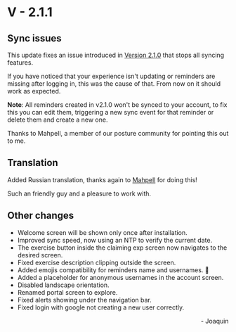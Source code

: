 # V - 2.1.1

## Sync issues

This update fixes an issue introduced in [Version 2.1.0](./v2.1.0.md) that stops all syncing features.

If you have noticed that your experience isn't updating or reminders are missing after logging in, this was the cause of that. From now on it should work as expected.

**Note**: All reminders created in v2.1.0 won't be synced to your account, to fix this you can edit them, triggering a new sync event for that reminder or delete them and create a new one.

Thanks to Mahpell, a member of our posture community for pointing this out to me.

## Translation

Added Russian translation, thanks again to [Mahpell](https://github.com/mahpell) for doing this!

Such an friendly guy and a pleasure to work with.

## Other changes
- Welcome screen will be shown only once after installation.
- Improved sync speed, now using an NTP to verify the current date.
- The exercise button inside the claiming exp screen now navigates to the desired screen.
- Fixed exercise description clipping outside the screen.
- Added emojis compatibility for reminders name and usernames. :tada:
- Added a placeholder for anonymous usernames in the account screen.
- Disabled landscape orientation.
- Renamed portal screen to explore.
- Fixed alerts showing under the navigation bar.
- Fixed login with google not creating a new user correctly.

<div style="text-align: right">- Joaquin</div>
